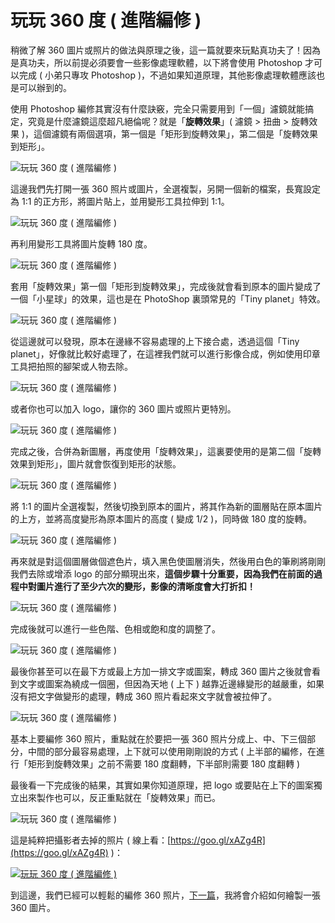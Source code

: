 # 玩玩 360 度 ( 進階編修 )

稍微了解 360 圖片或照片的做法與原理之後，這一篇就要來玩點真功夫了！因為是真功夫，所以前提必須要會一些影像處理軟體，以下將會使用 Photoshop 才可以完成 ( 小弟只專攻 Photoshop )，不過如果知道原理，其他影像處理軟體應該也是可以辦到的。

使用 Photoshop 編修其實沒有什麼訣竅，完全只需要用到「一個」濾鏡就能搞定，究竟是什麼濾鏡這麼超凡絕倫呢？就是「**旋轉效果**」( 濾鏡 > 扭曲 > 旋轉效果 )，這個濾鏡有兩個選項，第一個是「矩形到旋轉效果」，第二個是「旋轉效果到矩形」。

![玩玩 360 度 ( 進階編修 ) ](/img/articles/201607/20160731_1_02.jpg)

這邊我們先打開一張 360 照片或圖片，全選複製，另開一個新的檔案，長寬設定為 1:1 的正方形，將圖片貼上，並用變形工具拉伸到 1:1。

![玩玩 360 度 ( 進階編修 ) ](/img/articles/201607/20160731_1_03.jpg)

再利用變形工具將圖片旋轉 180 度。

![玩玩 360 度 ( 進階編修 ) ](/img/articles/201607/20160731_1_04.jpg)

套用「旋轉效果」第一個「矩形到旋轉效果」，完成後就會看到原本的圖片變成了一個「小星球」的效果，這也是在 PhotoShop 裏頭常見的「Tiny planet」特效。

![玩玩 360 度 ( 進階編修 ) ](/img/articles/201607/20160731_1_05.jpg)

從這邊就可以發現，原本在邊緣不容易處理的上下接合處，透過這個「Tiny planet」，好像就比較好處理了，在這裡我們就可以進行影像合成，例如使用印章工具把拍照的腳架或人物去除。

![玩玩 360 度 ( 進階編修 ) ](/img/articles/201607/20160731_1_06.gif)

或者你也可以加入 logo，讓你的 360 圖片或照片更特別。

![玩玩 360 度 ( 進階編修 ) ](/img/articles/201607/20160731_1_07.jpg)

完成之後，合併為新圖層，再度使用「旋轉效果」，這裏要使用的是第二個「旋轉效果到矩形」，圖片就會恢復到矩形的狀態。

![玩玩 360 度 ( 進階編修 ) ](/img/articles/201607/20160731_1_08.jpg)

將 1:1 的圖片全選複製，然後切換到原本的圖片，將其作為新的圖層貼在原本圖片的上方，並將高度變形為原本圖片的高度 ( 變成 1/2 )，同時做 180 度的旋轉。

![玩玩 360 度 ( 進階編修 ) ](/img/articles/201607/20160731_1_09.jpg)

再來就是對這個圖層做個遮色片，填入黑色使圖層消失，然後用白色的筆刷將剛剛我們去除或增添 logo 的部分顯現出來，**這個步驟十分重要，因為我們在前面的過程中對圖片進行了至少六次的變形，影像的清晰度會大打折扣！**

![玩玩 360 度 ( 進階編修 ) ](/img/articles/201607/20160731_1_10.jpg)

完成後就可以進行一些色階、色相或飽和度的調整了。

![玩玩 360 度 ( 進階編修 ) ](/img/articles/201607/20160731_1_11.jpg)

最後你甚至可以在最下方或最上方加一排文字或圖案，轉成 360 圖片之後就會看到文字或圖案為繞成一個圈，但因為天地 ( 上下 ) 越靠近邊緣變形的越嚴重，如果沒有把文字做變形的處理，轉成 360 照片看起來文字就會被拉伸了。

![玩玩 360 度 ( 進階編修 ) ](/img/articles/201607/20160731_1_12.jpg)

基本上要編修 360 照片，重點就在於要把一張 360 照片分成上、中、下三個部分，中間的部分最容易處理，上下就可以使用剛剛說的方式 ( 上半部的編修，在進行「矩形到旋轉效果」之前不需要 180 度翻轉，下半部則需要 180 度翻轉 )

最後看一下完成後的結果，其實如果你知道原理，把 logo 或要貼在上下的圖案獨立出來製作也可以，反正重點就在「旋轉效果」而已。

![玩玩 360 度 ( 進階編修 ) ](/img/articles/201607/20160731_1_13.jpg)

這是純粹把攝影者去掉的照片 ( 線上看：[https://goo.gl/xAZg4R](https://goo.gl/xAZg4R) )：

[![玩玩 360 度 ( 進階編修 ) ](/img/articles/201607/20160731_1_14.jpg)](https://goo.gl/xAZg4R)


到這邊，我們已經可以輕鬆的編修 360 照片，[下一篇](http://www.oxxostudio.tw/articles/201608/panorama-360-3.html)，我將會介紹如何繪製一張 360 圖片。

